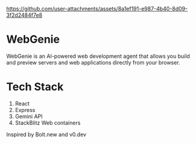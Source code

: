 https://github.com/user-attachments/assets/8a1ef191-e987-4b40-8d09-3f2d2484f7e8

# WebGenie

WebGenie is an AI-powered web development agent that allows you build and preview servers and web applications directly from your browser.

# Tech Stack

1. React
2. Express
3. Gemini API
4. StackBlitz Web containers

Inspired by Bolt.new and v0.dev
